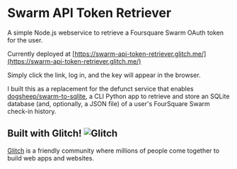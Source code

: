# Swarm API Token Retriever

A simple Node.js webservice to retrieve a Foursquare Swarm OAuth token for the user.

Currently deployed at [https://swarm-api-token-retriever.glitch.me/](https://swarm-api-token-retriever.glitch.me/)

Simply click the link, log in, and the key will appear in the browser.

I built this as a replacement for the defunct service that enables
[dogsheep/swarm-to-sqlite](https://github.com/dogsheep/swarm-to-sqlite), a 
CLI Python app to retrieve and store an SQLite database (and, optionally, a JSON file) of a user's 
FourSquare Swarm check-in history.

## Built with Glitch! ![Glitch](https://cdn.glitch.com/a9975ea6-8949-4bab-addb-8a95021dc2da%2FLogo_Color.svg?v=1602781328576)


[Glitch](https://glitch.com) is a friendly community where millions of people come together to build web apps and websites.
